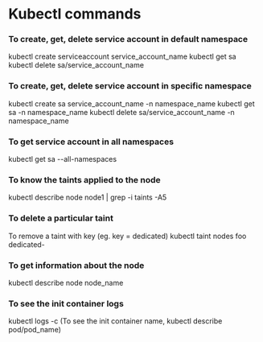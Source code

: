 # Kubectl commands

### To create, get, delete service account in default namespace
kubectl create serviceaccount service_account_name
kubectl get sa
kubectl delete sa/service_account_name

### To create, get, delete service account in specific namespace 
kubectl create sa service_account_name -n namespace_name
kubectl get sa -n namespace_name
kubectl delete sa/service_account_name -n namespace_name

### To get service account in all namespaces
kubectl get sa --all-namespaces

### To know the taints applied to the node
kubectl describe node node1 | grep -i taints -A5

### To delete a particular taint
To remove a taint with key (eg. key = dedicated)
kubectl taint nodes foo dedicated-

### To get information about the node
kubectl describe node node_name

### To see the init container logs
kubectl logs <pod-name> -c <init-container-2> (To see the init container name, kubectl describe pod/pod_name)
